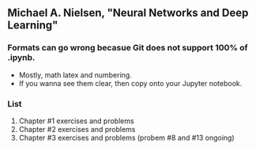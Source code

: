 ## Michael A. Nielsen, "Neural Networks and Deep Learning"
### Formats can go wrong becasue Git does not support 100% of .ipynb. 
  - Mostly, math latex and numbering.
  - If you wanna see them clear, then copy onto your Jupyter notebook.
### List
  1. Chapter #1 exercises and problems
  2. Chapter #2 exercises and problems
  3. Chapter #3 exercises and problems (probem #8 and #13 ongoing)
